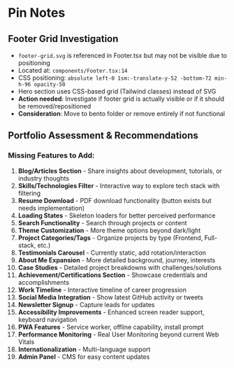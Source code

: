# Pin Notes

## Footer Grid Investigation
- `footer-grid.svg` is referenced in Footer.tsx but may not be visible due to positioning
- Located at: `components/Footer.tsx:14`
- CSS positioning: `absolute left-0 1sm:-translate-y-52 -bottom-72 min-h-96 opacity-50`
- Hero section uses CSS-based grid (Tailwind classes) instead of SVG
- **Action needed**: Investigate if footer grid is actually visible or if it should be removed/repositioned
- **Consideration**: Move to bento folder or remove entirely if not functional

## Portfolio Assessment & Recommendations

### Missing Features to Add:
1. **Blog/Articles Section** - Share insights about development, tutorials, or industry thoughts
2. **Skills/Technologies Filter** - Interactive way to explore tech stack with filtering
3. **Resume Download** - PDF download functionality (button exists but needs implementation)
4. **Loading States** - Skeleton loaders for better perceived performance
5. **Search Functionality** - Search through projects or content
6. **Theme Customization** - More theme options beyond dark/light
7. **Project Categories/Tags** - Organize projects by type (Frontend, Full-stack, etc.)
8. **Testimonials Carousel** - Currently static, add rotation/interaction
9. **About Me Expansion** - More detailed background, journey, interests
10. **Case Studies** - Detailed project breakdowns with challenges/solutions
11. **Achievement/Certifications Section** - Showcase credentials and accomplishments
12. **Work Timeline** - Interactive timeline of career progression
13. **Social Media Integration** - Show latest GitHub activity or tweets
14. **Newsletter Signup** - Capture leads for updates
15. **Accessibility Improvements** - Enhanced screen reader support, keyboard navigation
16. **PWA Features** - Service worker, offline capability, install prompt
17. **Performance Monitoring** - Real User Monitoring beyond current Web Vitals
18. **Internationalization** - Multi-language support
19. **Admin Panel** - CMS for easy content updates